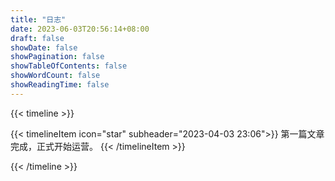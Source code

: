 ```yaml
---
title: "日志"
date: 2023-06-03T20:56:14+08:00
draft: false
showDate: false
showPagination: false
showTableOfContents: false
showWordCount: false
showReadingTime: false
---
```


{{< timeline >}}

{{< timelineItem icon="star" subheader="2023-04-03 23:06">}}
第一篇文章完成，正式开始运营。
{{< /timelineItem >}}




{{< /timeline >}}
